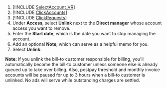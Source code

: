 1. [!INCLUDE [SelectAccount_VR](./SelectAccount_VR.md)]
1. [!INCLUDE [ClickAccounts](./ClickAccounts.md)]
1. [!INCLUDE [ClickRequests](./ClickRequests.md)]
1. Under **Access**, select **Unlink** next to the **Direct manager** whose account access you want to remove.
1. Enter the **Start date**, which is the date you want to stop managing the account.
1. Add an optional **Note**, which can serve as a helpful memo for you.
1. Select **Unlink**.

**Note:**  If you unlink the bill-to customer responsible for billing, you'll automatically become the bill-to customer unless someone else is already queued up to take over billing. Also, postpay threshold and monthly invoice accounts will be paused for up to 3 hours when a bill-to customer is unlinked. No ads will serve while outstanding charges are settled.


